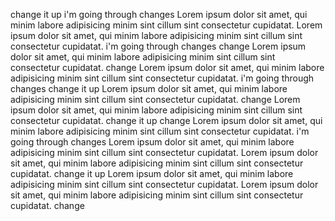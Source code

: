 change it up
i'm going through changes
Lorem ipsum dolor sit amet, qui minim labore adipisicing minim sint cillum sint consectetur cupidatat.
Lorem ipsum dolor sit amet, qui minim labore adipisicing minim sint cillum sint consectetur cupidatat.
i'm going through changes
change
Lorem ipsum dolor sit amet, qui minim labore adipisicing minim sint cillum sint consectetur cupidatat.
change
Lorem ipsum dolor sit amet, qui minim labore adipisicing minim sint cillum sint consectetur cupidatat.
i'm going through changes
change it up
Lorem ipsum dolor sit amet, qui minim labore adipisicing minim sint cillum sint consectetur cupidatat.
change
Lorem ipsum dolor sit amet, qui minim labore adipisicing minim sint cillum sint consectetur cupidatat.
change it up
change
Lorem ipsum dolor sit amet, qui minim labore adipisicing minim sint cillum sint consectetur cupidatat.
i'm going through changes
Lorem ipsum dolor sit amet, qui minim labore adipisicing minim sint cillum sint consectetur cupidatat.
Lorem ipsum dolor sit amet, qui minim labore adipisicing minim sint cillum sint consectetur cupidatat.
change it up
Lorem ipsum dolor sit amet, qui minim labore adipisicing minim sint cillum sint consectetur cupidatat.
Lorem ipsum dolor sit amet, qui minim labore adipisicing minim sint cillum sint consectetur cupidatat.
change
